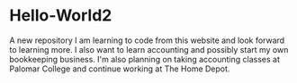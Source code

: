 # Hello-World2
A new repository
I am learning to code from this website and look forward to learning more.  I also want to learn accounting and possibly start my own bookkeeping business. 
I'm also planning on taking accounting classes at Palomar College and continue working at The Home Depot.  
